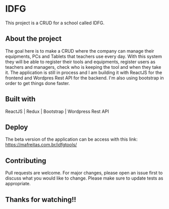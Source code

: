 # IDFG

This project is a CRUD for a school called IDFG.

## About the project

The goal here is to make a CRUD where the company can manage their equipments, PCs and Tablets that teachers use every day. With this system they will be able to register their tools and equipments, register users as teachers and managers, check who is keeping the tool and when they take it. The application is still in process and I am building it with ReactJS for the frontend and Wordpres Rest API for the backend. I'm also using bootstrap in order to get things done faster.

## Built with

ReactJS | Redux | Bootstrap | Wordpress Rest API

## Deploy

The beta version of the application can be access with this link: https://mafreitas.com.br/idfgtools/

## Contributing

Pull requests are welcome. For major changes, please open an issue first to discuss what you would like to change.
Please make sure to update tests as appropriate.

## Thanks for watching!!
